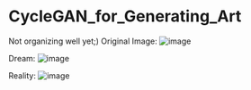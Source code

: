 # CycleGAN_for_Generating_Art
Not organizing well yet;)
Original Image:
![image](https://user-images.githubusercontent.com/34623632/145953916-6dd9976d-c551-4794-983d-18ba7175c181.png)

Dream:
![image](https://user-images.githubusercontent.com/34623632/145953937-5ff831d4-bf16-4837-9c11-62854fd981f0.png)

Reality:
![image](https://user-images.githubusercontent.com/34623632/145954003-cfeaf41a-a03c-4b80-a407-a30941091f07.png)
